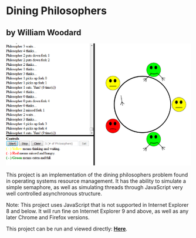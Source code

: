 Dining Philosophers
=======

by William Woodard
-------

![Example](https://raw.githubusercontent.com/DragonDragoon/Portfolio/master/JavaScript/Dining%20Philosophers%20%28ITCS-3146-002_OS%26Networking%29/images/example.png)

This project is an implementation of the dining philosophers problem found in operating systems resource management.
It has the ability to simulate a simple semaphore, as well as simulating threads through JavaScript very well controlled asynchronous structure.

Note: This project uses JavaScript that is not supported in Internet Explorer 8 and below. It will run fine on Internet Explorer 9 and above, as well as any later Chrome and Firefox versions.

This project can be run and viewed directly:  <b><a href="http://htmlpreview.github.io/?https://github.com/DragonDragoon/Portfolio/blob/master/JavaScript/Dining%20Philosophers%20%28ITCS-3146-002_OS%26Networking%29/Dining_Philosophers.html">Here</a></b>.
